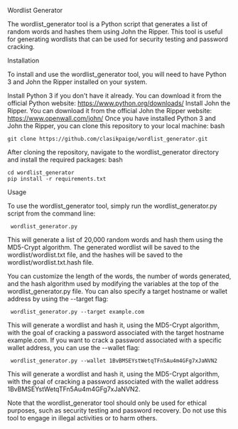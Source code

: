 Wordlist Generator

The wordlist_generator tool is a Python script that generates a list of random words and hashes them using John the Ripper. This tool is useful for generating wordlists that can be used for security testing and password cracking.

Installation

To install and use the wordlist_generator tool, you will need to have Python 3 and John the Ripper installed on your system.

Install Python 3 if you don't have it already. You can download it from the official Python website: https://www.python.org/downloads/
Install John the Ripper. You can download it from the official John the Ripper website: https://www.openwall.com/john/
Once you have installed Python 3 and John the Ripper, you can clone this repository to your local machine:
bash
```
git clone https://github.com/clasikpaige/wordlist_generator.git
```
After cloning the repository, navigate to the wordlist_generator directory and install the required packages:
bash
```
cd wordlist_generator
pip install -r requirements.txt
```
Usage

To use the wordlist_generator tool, simply run the wordlist_generator.py script from the command line:

```
 wordlist_generator.py
```
This will generate a list of 20,000 random words and hash them using the MD5-Crypt algorithm. The generated wordlist will be saved to the wordlist/wordlist.txt file, and the hashes will be saved to the wordlist/wordlist.txt.hash file.

You can customize the length of the words, the number of words generated, and the hash algorithm used by modifying the variables at the top of the wordlist_generator.py file.
You can also specify a target hostname or wallet address by using the --target flag:

```
 wordlist_generator.py --target example.com
```
This will generate a wordlist and hash it, using the MD5-Crypt algorithm, with the goal of cracking a password associated with the target hostname example.com. If you want to crack a password associated with a specific wallet address, you can use the --wallet flag:

```
 wordlist_generator.py --wallet 1BvBMSEYstWetqTFn5Au4m4GFg7xJaNVN2
```
This will generate a wordlist and hash it, using the MD5-Crypt algorithm, with the goal of cracking a password associated with the wallet address 1BvBMSEYstWetqTFn5Au4m4GFg7xJaNVN2.

Note that the wordlist_generator tool should only be used for ethical purposes, such as security testing and password recovery. Do not use this tool to engage in illegal activities or to harm others.